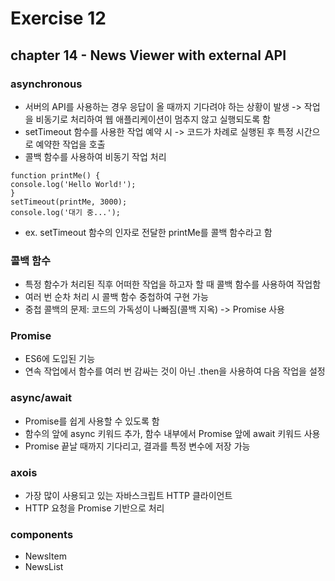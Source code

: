 # Exercise 12

## chapter 14 - News Viewer with external API

### asynchronous

- 서버의 API를 사용하는 경우 응답이 올 때까지 기다려야 하는 상황이 발생 -> 작업을 비동기로 처리하여 웹 애플리케이션이 멈추지 않고 실행되도록 함
- setTimeout 함수를 사용한 작업 예약 시 -> 코드가 차례로 실행된 후 특정 시간으로 예약한 작업을 호출
- 콜백 함수를 사용하여 비동기 작업 처리

```
function printMe() {
console.log('Hello World!');
}
setTimeout(printMe, 3000);
console.log('대기 중...');
```

- ex. setTimeout 함수의 인자로 전달한 printMe를 콜백 함수라고 함

### 콜백 함수

- 특정 함수가 처리된 직후 어떠한 작업을 하고자 할 때 콜백 함수를 사용하여 작업함
- 여러 번 순차 처리 시 콜백 함수 중첩하여 구현 가능
- 중첩 콜백의 문제: 코드의 가독성이 나빠짐(콜백 지옥) -> Promise 사용

### Promise

- ES6에 도입된 기능
- 연속 작업에서 함수를 여러 번 감싸는 것이 아닌 .then을 사용하여 다음 작업을 설정

### async/await

- Promise를 쉽게 사용할 수 있도록 함
- 함수의 앞에 async 키워드 추가, 함수 내부에서 Promise 앞에 await 키워드 사용
- Promise 끝날 때까지 기다리고, 결과를 특정 변수에 저장 가능

### axois

- 가장 많이 사용되고 있는 자바스크립트 HTTP 클라이언트
- HTTP 요청을 Promise 기반으로 처리

### components

- NewsItem
- NewsList
